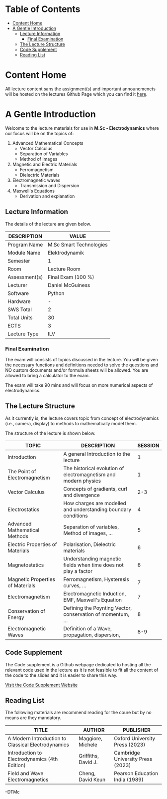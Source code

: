 # Table of Contents 

- [Content Home](#content-home)
- [A Gentle Introduction](#a-gentle-introduction)
  - [Lecture Information](#lecture-information)
    - [Final Examination](#final-examination)
  - [The Lecture Structure](#the-lecture-structure)
  - [Code Supplement](#code-supplement)
  - [Reading List](#reading-list)

# Content Home

All lecture content sans the assignment(s) and important announcmenets
will be hosted on the lectures Github Page which you can find it
[here](https://github.com/dTmC0945/L-MCI-MSc-Electrodynamics).

# A Gentle Introduction

Welcome to the lecture materials for use in **M.Sc - Electrodynamics**
where our focus will be on the topics of:

1.  Advanced Mathematical Concepts
    - Vector Calculus
    - Separation of Variables
    - Method of Images
2.  Magnetic and Electric Materials
    - Ferromagnetism
    - Dielectric Materials
3.  Electromagnetic waves
    - Transmission and Dispersion
4.  Maxwell's Equations
    - Derivation and explanation

## Lecture Information

The details of the lecture are given below.

| DESCRIPTION   | VALUE                   |
|---------------|-------------------------|
| Program Name  | M.Sc Smart Technologies |
| Module Name   | Elektrodynamik          |
| Semester      | 1                       |
| Room          | Lecture Room            |
| Assessment(s) | Final Exam (100 %)      |
| Lecturer      | Daniel McGuiness        |
| Software      | Python                  |
| Hardware      | \-                      |
| SWS Total     | 2                       |
| Total Units   | 30                      |
| ECTS          | 3                       |
| Lecture Type  | ILV                     |

### Final Examination

The exam will consists of topics discussed in the lecture. You will be
given the necessary functions and definitions needed to solve the
questions and NO custom documents and/or formula sheets will be allowed.
You are allowed to bring a calculator to the exam.

The exam will take 90 mins and will focus on more numerical aspects of
electrodynamics.

## The Lecture Structure

As it currently is, the lecture covers topic from concept of
electrodynamics (i.e., camera, display) to methods to mathematcally
model them.

The structure of the lecture is shown below.

| TOPIC | DESCRIPTION | SESSION |
|----|----|----|
| Introduction | A general Introduction to the lecture | 1 |
| The Point of Electromagnetism | The historical evolution of electromagnetism and modern physics | 1 |
| Vector Calculus | Concepts of gradients, curl and divergence | 2-3 |
| Electrostatics | How charges are modelled and understanding boundary conditions | 4 |
| Advanced Mathematical Methods | Separation of variables, Method of images, … | 5 |
| Electric Properties of Materials | Polarisation, Dielectric materials | 6 |
| Magnetostatics | Understanding magnetic fields when time does not play a factor | 6 |
| Magnetic Properties of Materials | Ferromagnetism, Hysteresis curves, … | 7 |
| Electromagnetism | Electromagnetic Induction, EMF, Maxwell's Equation | 7 |
| Conservation of Energy | Defining the Poynting Vector, conservation of momentum, … | 8 |
| Electromagnetic Waves | Definition of a Wave, propagation, dispersion, | 8-9 |

## Code Supplement

The Code supplement is a Github webpage dedicated to hosting all the
relevant code used in the lecture as it is not feasible to fit all the
content of the code to the slides and it is easier to share this way.

[Visit the Code Supplement
Website](https://dtmc0945.github.io/L-MCI-MSc-Electrodynamics/)

## Reading List

The following materials are recommend reading for the coure but by no
means are they mandatory.

| TITLE | AUTHOR | PUBLISHER |
|----|----|----|
| A Modern Introduction to Classical Electrodynamics | Maggiore, Michele | Oxford University Press (2023) |
| Introduction to Electrodynamics (4th Edition) | Griffiths, David J. | Cambridge University Press (2023) |
| Field and Wave Electromagnetics | Cheng, David Keun | Pearson Education India (1989) |

–DTMc
